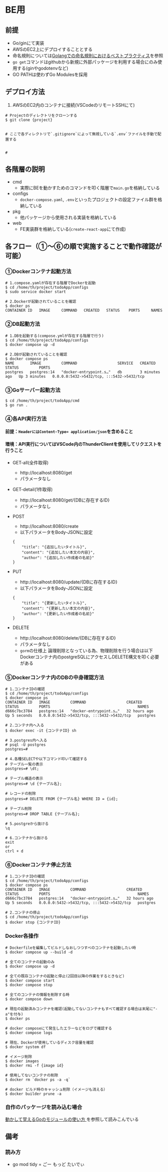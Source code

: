 # BE用

## 前提
- Go/ginにて実装
- AWSのEC2上にデプロイすることとする
- 命名規則については[Golangでの命名規則におけるベストプラクティス](https://zenn.dev/kenghaya/articles/1b88417b1fa44d)を参照
- `go get`コマンドはgithubから新規に外部パッケージを利用する場合にのみ使用する(ginやgodotenvなど)
- GO PATHは使わずGo Modulesを採用

## デプロイ方法
1. AWSのEC2内のコンテナに接続(VSCodeのリモートSSHにて)
```
# Projectのディレクトリをクローンする
$ git clone {project}


# ここで各ディレクトリで`.gitignore`によって無視している`.env`ファイルを手動で配置する


# 
```


## 各階層の説明
- cmd
    - 実際にBEを動かすためのコマンドを叩く階層で`main.go`を格納している
- configs
    - `docker-compose.yaml`, `.env`といったプロジェクトの設定ファイル群を格納している
- pkg
    - 他パッケージから使用される実装を格納している
- web
    - FE実装群を格納している(`create-react-app`にて作成)


## 各フロー（①～⑥の順で実施することで動作確認が可能）
### ①Dockerコンテナ起動方法
```
# 1.compose.yamlが存在する階層でDockerを起動
$ cd /home/th/project/todoApp/configs
$ sudo service docker start

# 2.Dockerが起動されていることを確認
$ docker ps
CONTAINER ID   IMAGE     COMMAND   CREATED   STATUS    PORTS     NAMES
```

### ②DB起動方法
```
# 1.DBを起動する(compose.ymlが存在する階層で行う)
$ cd /home/th/project/todoApp/configs
$ docker compose up -d

# 2.DBが起動されていることを確認
$ docker compose ps
NAME       IMAGE         COMMAND                  SERVICE   CREATED         STATUS         PORTS
postgres   postgres:14   "docker-entrypoint.s…"   db        3 minutes ago   Up 3 minutes   0.0.0.0:5432->5432/tcp, :::5432->5432/tcp
```


### ③Goサーバー起動方法
```
$ cd /home/th/project/todoApp/cmd
$ go run .
```


### ④各API実行方法
#### 前提：`HeaderにはContent-Type= application/json`を含めること
#### 環境：API実行についてはVSCode内のThunderClientを使用してリクエストを行うこと
- GET-all(全件取得)
    - http://localhost:8080/get
    - パラメータなし

- GET-detail(1件取得)
    - http://localhost:8080/get/{DBに存在するID}
    - パラメータなし

- POST
    - http://localhost:8080/create
    - 以下パラメータをBody-JSONに設定
    ```
    {
        "title": "{追加したいタイトル}",
        "content": "{追加したい本文の内容}",
        "author": "{追加したい作成者の名前}"
    }
    ```

- PUT
    - http://localhost:8080/update/{DBに存在するID}
    - 以下パラメータをBody-JSONに設定
    ```
    {
        "title": "{更新したいタイトル}",
        "content": "{更新したい本文の内容}",
        "author": "{更新したい作成者の名前}"
    }
    ```

- DELETE
    - http://localhost:8080/delete/{DBに存在するID}
    - パラメータなし
    - `gorm`の仕様上 論理削除となっている為、物理削除を行う場合は以下Dockerコンテナ内のpostgreSQLにアクセスしDELETE構文を叩く必要がある


### ⑤Dockerコンテナ内のDBの中身確認方法
```
# 1.コンテナIDの確認
$ cd /home/th/project/todoApp/configs
$ docker compose ps
CONTAINER ID   IMAGE         COMMAND                  CREATED        STATUS         PORTS                                       NAMES
d666c7bc3784   postgres:14   "docker-entrypoint.s…"   32 hours ago   Up 5 seconds   0.0.0.0:5432->5432/tcp, :::5432->5432/tcp   postgres

# 2.コンテナ内へ入る
$ docker exec -it {コンテナID} sh

# 3.postgres内へ入る
# psql -U postgres
postgres=# 

# 4.各種SELECTや以下コマンド叩いて確認する
# テーブル一覧の表示
postgres=# \dt;

# テーブル構造の表示
postgres=# \d {テーブル名};

# レコードの削除
postgres=# DELETE FROM {テーブル名} WHERE ID = {id};

# テーブル削除
postgres=# DROP TABLE {テーブル名};

# 5.postgreから抜ける
\q

# 6.コンテナから抜ける
exit
or
ctrl + d
```


### ⑥Dockerコンテナ停止方法
```
# 1.コンテナIDの確認
$ cd /home/th/project/todoApp/configs
$ docker compose ps
CONTAINER ID   IMAGE         COMMAND                  CREATED        STATUS         PORTS                                       NAMES
d666c7bc3784   postgres:14   "docker-entrypoint.s…"   32 hours ago   Up 5 seconds   0.0.0.0:5432->5432/tcp, :::5432->5432/tcp   postgres

# 2.コンテナの停止
$ cd /home/th/project/todoApp/configs
$ docker stop {コンテナID}
```

### Docker各操作
```
# Dockerfileを編集してビルドしなおしつつすべのコンテナを起動したい時
$ docker compose up --build -d

# 全てのコンテナの起動のみ
$ docker compose up -d

# 全ての既存コンテナの起動と停止(2回目以降の作業をするときなど)
$ docker compose start
$ docker compose stop

# 全てのコンテナの情報を削除する時
$ docker compose down

# 現在の起動済みコンテナを確認(起動してないコンテナもすべて確認する場合は末尾に"-a"を付与)
$ docker ps

# docker composeにて発生したエラーなどをログで確認する
$ docker compose logs

# 現在、Dockerが使用しているディスク容量を確認
$ docker system df

# イメージ削除
$ docker images
$ docker rmi -f {image id}

# 使用してないコンテナの削除
$ docker rm `docker ps -a -q`

# docker ビルド時のキャッシュ削除（イメージも消える）
$ docker builder prune -a
```


### 自作のパッケージを読み込む場合
[動かして覚えるGoのモジュールの使い方
](https://qiita.com/Rqixy/items/b906fcb54cf162427775)を参照して読みこんでいる


## 備考
### 読み方
- go mod tidy = ごー もっど たいでぃ
